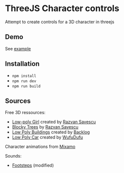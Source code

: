 # ThreeJS Character controls
Attempt to create controls for a 3D character in threejs

## Demo
See [example](https://nicolasjaussaud.me/examples/character-controls)

## Installation
- `npm install`
- `npm run dev`
- `npm run build`

## Sources
Free 3D ressources:
- [Low-poly Girl](https://www.cgtrader.com/free-3d-models/character/woman/low-9fd52c98-570a-424b-aa88-f1d9585b0269) created by [Razvan Savescu](https://www.cgtrader.com/singleway)
- [Blocky Trees](https://www.cgtrader.com/free-3d-models/plant/other/blocky-trees-pack) by [Razvan Savescu](https://www.cgtrader.com/singleway)
- [Low Poly Buildings](https://free3d.com/3d-model/19-low-poly-buildings-974347.html) created by [Backlog](https://free3d.com/user/backlog_s)
- [Low Poly Car](https://free3d.com/3d-model/low-poly-car-40967.html) created by [WufuDufu](https://free3d.com/user/wufudufu)

Character animations from [Mixamo](https://www.mixamo.com)

Sounds:
- [Footsteps](https://www.soundjay.com/footsteps/sounds/footsteps-4.mp3) (modified)
